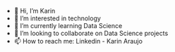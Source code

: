 - 👋 Hi, I’m Karin
- 👀 I’m interested in technology
- 🌱 I’m currently learning Data Science 
- 💞️ I’m looking to collaborate on Data Science projects
- 📫 How to reach me: Linkedin - Karin Araujo

<!---
karinfaraujo/karinfaraujo is a ✨ special ✨ repository because its `README.md` (this file) appears on your GitHub profile.
You can click the Preview link to take a look at your changes.
--->
